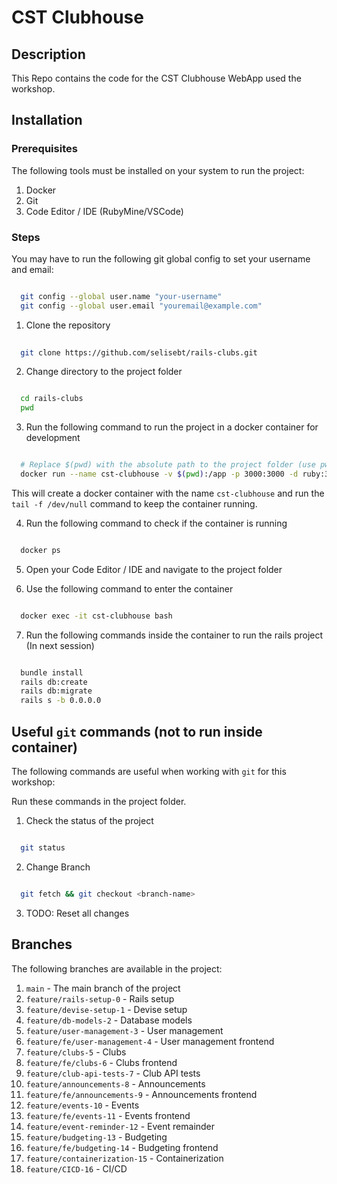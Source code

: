 # CST Clubhouse

## Description

This Repo contains the code for the CST Clubhouse WebApp used the workshop.

## Installation

### Prerequisites

The following tools must be installed on your system to run the project:

1. Docker
2. Git
3. Code Editor / IDE (RubyMine/VSCode)

### Steps

You may have to run the following git global config to set your username and email:

```bash

  git config --global user.name "your-username"
  git config --global user.email "youremail@example.com"
````

1. Clone the repository

```bash
  
  git clone https://github.com/selisebt/rails-clubs.git
```

2. Change directory to the project folder

```bash

  cd rails-clubs
  pwd
```

3. Run the following command to run the project in a docker container for development

```bash

  # Replace $(pwd) with the absolute path to the project folder (use pwd output from above)
  docker run --name cst-clubhouse -v $(pwd):/app -p 3000:3000 -d ruby:3.4.2 tail -f /dev/null
```

This will create a docker container with the name `cst-clubhouse` and run the `tail -f /dev/null` command to keep the container running.

4. Run the following command to check if the container is running

```bash

  docker ps
```

5. Open your Code Editor / IDE and navigate to the project folder

6. Use the following command to enter the container

```bash

  docker exec -it cst-clubhouse bash
```

7. Run the following commands inside the container to run the rails project (In next session)

```bash

  bundle install
  rails db:create
  rails db:migrate
  rails s -b 0.0.0.0
```

## Useful `git` commands (not to run inside container)

The following commands are useful when working with `git` for this workshop:

Run these commands in the project folder.

1. Check the status of the project

```bash

  git status
```

2. Change Branch

```bash

  git fetch && git checkout <branch-name>
```

3. TODO: Reset all changes


## Branches

The following branches are available in the project:

1. `main` - The main branch of the project
2. `feature/rails-setup-0` - Rails setup
3. `feature/devise-setup-1` - Devise setup
4. `feature/db-models-2` - Database models
5. `feature/user-management-3` - User management
6. `feature/fe/user-management-4` - User management frontend
7. `feature/clubs-5` - Clubs
8. `feature/fe/clubs-6` - Clubs frontend
9. `feature/club-api-tests-7` - Club API tests
10. `feature/announcements-8` - Announcements
11. `feature/fe/announcements-9` - Announcements frontend
12. `feature/events-10` - Events
13. `feature/fe/events-11` - Events frontend
14. `feature/event-reminder-12` - Event remainder
15. `feature/budgeting-13` - Budgeting
16. `feature/fe/budgeting-14` - Budgeting frontend
17. `feature/containerization-15` - Containerization
18. `feature/CICD-16` - CI/CD

